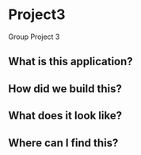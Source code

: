 # Project3
Group Project 3

## What is this application?

## How did we build this?

## What does it look like?

## Where can I find this?

